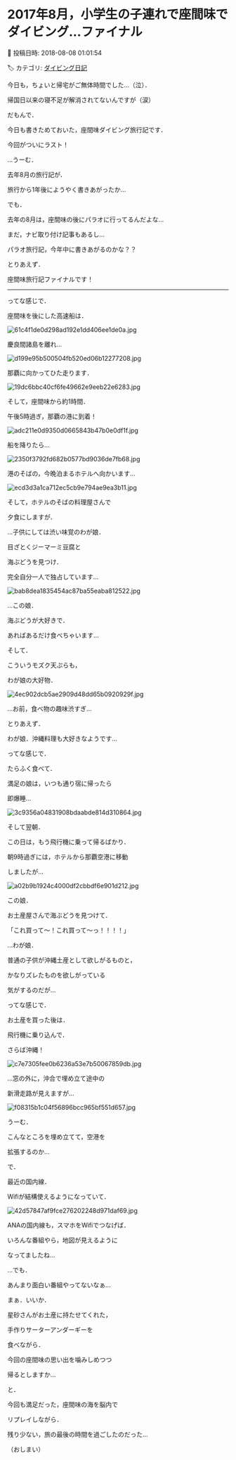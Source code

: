 # 2017年8月，小学生の子連れで座間味でダイビング…ファイナル

📅 投稿日時: 2018-08-08 01:01:54

🏷️ カテゴリ: [ダイビング日記](ce3a7a8d424d112fce83ee85c81a0e344.md)

今日も，ちょいと帰宅がご無体時間でした…（泣）．


帰国日以来の寝不足が解消されてないんですが（涙）





だもんで．


今日も書きためておいた，座間味ダイビング旅行記です．


今回がついにラスト！





…うーむ．


去年8月の旅行記が．


旅行から1年後にようやく書きあがったか…





でも．


去年の8月は，座間味の後にパラオに行ってるんだよな…


まだ，ナビ取り付け記事もあるし…


パラオ旅行記，今年中に書きあがるのかな？？





とりあえず．


座間味旅行記ファイナルです！


---





ってな感じで．


座間味を後にした高速船は．




![61c4f1de0d298ad192e1dd406ee1de0a.jpg](images/61c4f1de0d298ad192e1dd406ee1de0a.jpg)




慶良間諸島を離れ…




![d199e95b500504fb520ed06b12277208.jpg](images/d199e95b500504fb520ed06b12277208.jpg)




那覇に向かってひた走ります．




![19dc6bbc40cf6fe49662e9eeb22e6283.jpg](images/19dc6bbc40cf6fe49662e9eeb22e6283.jpg)




そして，座間味から約1時間．


午後5時過ぎ，那覇の港に到着！




![adc211e0d9350d0665843b47b0e0df1f.jpg](images/adc211e0d9350d0665843b47b0e0df1f.jpg)




船を降りたら…




![2350f3792fd682b0577bd9036de7fb68.jpg](images/2350f3792fd682b0577bd9036de7fb68.jpg)







港のそばの，今晩泊まるホテルへ向かいます…




![ecd3d3a1ca712ec5cb9e794ae9ea3b11.jpg](images/ecd3d3a1ca712ec5cb9e794ae9ea3b11.jpg)







そして，ホテルのそばの料理屋さんで


夕食にしますが．


…子供にしては渋い味覚のわが娘．


目ざとくジーマーミ豆腐と


海ぶどうを見つけ．


完全自分一人で独占しています…




![bab8dea1835454ac87ba55eaba812522.jpg](images/bab8dea1835454ac87ba55eaba812522.jpg)




…この娘．


海ぶどうが大好きで．


あればあるだけ食べちゃいます…





そして．


こういうモズク天ぷらも，


わが娘の大好物．




![4ec902dcb5ae2909d48dd65b0920929f.jpg](images/4ec902dcb5ae2909d48dd65b0920929f.jpg)




…お前，食べ物の趣味渋すぎ…


とりあえず．


わが娘．沖縄料理も大好きなようです…





ってな感じで．


たらふく食べて．


満足の娘は，いつも通り宿に帰ったら


即爆睡…




![3c9356a04831908bdaabde814d310864.jpg](images/3c9356a04831908bdaabde814d310864.jpg)







そして翌朝．


この日は，もう飛行機に乗って帰るばかり．


朝9時過ぎには，ホテルから那覇空港に移動


しましたが…




![a02b9b1924c4000df2cbbdf6e901d212.jpg](images/a02b9b1924c4000df2cbbdf6e901d212.jpg)




この娘．


お土産屋さんで海ぶどうを見つけて．


「これ買って～！これ買って～っ！！！！」





…わが娘．


普通の子供が沖縄土産として欲しがるものと，


かなりズレたものを欲しがっている


気がするのだが…





ってな感じで．


お土産を買った後は．


飛行機に乗り込んで．


さらば沖縄！




![c7e7305fee0b6236a53e7b50067859db.jpg](images/c7e7305fee0b6236a53e7b50067859db.jpg)




…窓の外に，沖合で埋め立て途中の


新滑走路が見えますが…




![f08315b1c04f56896bcc965bf551d657.jpg](images/f08315b1c04f56896bcc965bf551d657.jpg)




うーむ．


こんなところを埋め立てて，空港を


拡張するのか…





で．


最近の国内線．


Wifiが結構使えるようになっていて．




![42d57847af9fce276202248d971daf69.jpg](images/42d57847af9fce276202248d971daf69.jpg)




ANAの国内線も，スマホをWifiでつなげば．


いろんな番組やら，地図が見えるように


なってましたね…


…でも．


あんまり面白い番組やってないなぁ…





まぁ．いいか．


星砂さんがお土産に持たせてくれた，


手作りサーターアンダーギーを


食べながら．


今回の座間味の思い出を噛みしめつつ


帰るとしますか…





と．


今回も満足だった，座間味の海を脳内で


リプレイしながら．


残り少ない，旅の最後の時間を過ごしたのだった…


（おしまい）
